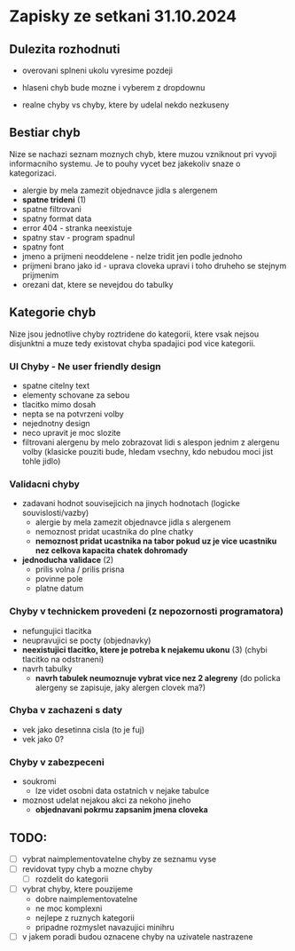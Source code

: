 # Zapisky ze setkani 31.10.2024

## Dulezita rozhodnuti

- overovani splneni ukolu vyresime pozdeji
- hlaseni chyb bude mozne i vyberem z dropdownu


- realne chyby vs chyby, ktere by udelal nekdo nezkuseny


## Bestiar chyb

Nize se nachazi seznam moznych chyb, ktere muzou vzniknout pri vyvoji informacniho systemu. Je to pouhy vycet bez jakekoliv snaze o kategorizaci.

- alergie by mela zamezit objednavce jidla s alergenem
- **spatne trideni** (1)
- spatne filtrovani
- spatny format data
- error 404 - stranka neexistuje 
- spatny stav - program spadnul
- spatny font 
- jmeno a prijmeni neoddelene - nelze tridit jen podle jednoho
- prijmeni brano jako id - uprava cloveka upravi i toho druheho se stejnym prijmenim
- orezani dat, ktere se nevejdou do tabulky


## Kategorie chyb

Nize jsou jednotlive chyby roztridene do kategorii, ktere vsak nejsou disjunktni a muze tedy existovat chyba spadajici pod vice kategorii.


### UI Chyby - Ne user friendly design
- spatne citelny text 
- elementy schovane za sebou
- tlacitko mimo dosah
- nepta se na potvrzeni volby
- nejednotny design
- neco upravit je moc slozite 
- filtrovani alergenu by melo zobrazovat lidi s alespon jednim z alergenu volby (klasicke pouziti bude, hledam vsechny, kdo nebudou moci jist tohle jidlo)


### Validacni chyby
- zadavani hodnot souvisejicich na jinych hodnotach (logicke souvislosti/vazby)
  - alergie by mela zamezit objednavce jidla s alergenem
  - nemoznost pridat ucastnika do plne chatky
  - **nemoznost pridat ucastnika na tabor pokud uz je vice ucastniku nez celkova kapacita chatek dohromady**
- **jednoducha validace** (2)
  - prilis volna / prilis prisna
  - povinne pole
  - platne datum


### Chyby v technickem provedeni (z nepozornosti programatora)
- nefungujici tlacitka
- neupravujici se pocty (objednavky)
- **neexistujici tlacitko, ktere je potreba k nejakemu ukonu** (3) (chybi tlacitko na odstraneni)
- navrh tabulky
  - **navrh tabulek neumoznuje vybrat vice nez 2 alegreny** (do policka alergeny se zapisuje, jaky alergen clovek ma?)

### Chyba v zachazeni s daty
- vek jako desetinna cisla (to je fuj)
- vek jako 0?

### Chyby v zabezpeceni
- soukromi
  - lze videt osobni data ostatnich v nejake tabulce
- moznost udelat nejakou akci za nekoho jineho
  - **objednavani pokrmu zapsanim jmena cloveka**



## TODO:
- [ ] vybrat naimplementovatelne chyby ze seznamu vyse
- [ ] revidovat typy chyb a mozne chyby 
  - [ ] rozdelit do kategorii
- [ ] vybrat chyby, ktere pouzijeme
  - dobre naimplementovatelne
  - ne moc komplexni 
  - nejlepe z ruznych kategorii 
  - pripadne rozmyslet navazujici minihru
- [ ] v jakem poradi budou oznacene chyby na uzivatele nastrazene
